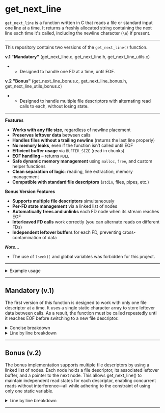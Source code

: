 # get_next_line

`get_next_line` is a function written in C that reads a file or standard input one line at a time. It returns a freshly allocated string containing the next line each time it's called, including the newline character (`\n`) if present. 

---

This repository contains two versions of the `get_next_line()` function.

**v.1 "Mandatory"** 
(get_next_line.c, get_next_line.h, get_next_line_utils.c)
- - Designed to handle one FD at a time, until EOF.

**v.2 "Bonus"** (get_next_line_bonus.c, get_next_line_bonus.h, get_next_line_utils_bonus.c)
- - Designed to handle multiple file descriptors with alternating read calls to each, without losing state.

---

**Features**

- **Works with any file size**, regardless of newline placement
- **Preserves leftover data** between calls
- **Handles files without a trailing newline** (returns the last line properly)
- **No memory leaks**, even if the function isn’t called until EOF
- **Efficient buffer usage** via `BUFFER_SIZE` (read in chunks)
- **EOF handling** – returns `NULL`
- **Safe dynamic memory management** using `malloc`, `free`, and custom helper functions
- **Clean separation of logic**: reading, line extraction, memory management
- **Compatible with standard file descriptors** (`stdin`, files, pipes, etc.)


**Bonus Version Features**

- **Supports multiple file descriptors** simultaneously
- **Per-FD state management** via a linked list of nodes
- **Automatically frees and unlinks** each FD node when its stream reaches EOF
- **Interleaved FD calls** work correctly (you can alternate reads on different FDs)
- **Independent leftover buffers** for each FD, preventing cross-contamination of data  

***Note...***

- The use of `lseek()` and global variables was forbidden for this project.

---

<details>

<summary>Example usage</summary>
<br>
Reads the file `example.txt` line by line, prints each line to the terminal, and properly frees memory after each line.

```c
int fd = open("example.txt", O_RDONLY);
char *line;

while ((line = get_next_line(fd)) != NULL)
{
    printf("%s", line);
    free(line);
}
close(fd);
```

</details>

---

## Mandatory (v.1)
The first version of this function is designed to work with only one file descriptor at a time.
It uses a single static character array to store leftover data between calls.
As a result, the function must be called repeatedly until it reaches EOF before switching to a new file descriptor.

<details>

<summary> Concise breakdown </summary>
<br>

1. **Static Initialization**

On the first call, the static leftover buffer is empty. On subsequent calls, it contains any data that was read after the last newline.

2. **Allocate Temporary Buffer**

A temporary buffer `buf` of size `BUFFER_SIZE + 1` is allocated to hold the output of the read() system call.

3. **Initialize stash**

The contents of `leftover` (if any) are duplicated into a new `stash` string, which will accumulate data for the current line.

4. **Read Until Newline or EOF**

The `read_operation()` function reads repeatedly from `fd`, appending each read chunk from `buf` to `stash`, until:

- A newline character is found in `stash`, or `read()` returns 0 (EOF) or -1 (error).

5. **Check for End of Data**

If `stash` ends up empty (no data read), the function:

- Frees `buf` and `stash`
- Returns NULL to indicate no more lines.

6. **Extract the Line**

The `extract_line()` function:

- Copies characters from `stash` up to and including the first newline into `line`

- Copies any remaining characters after the newline into `leftover`, to be used in the next call.

7. **Clean Up and Return**

- Frees `buf` and `stash`

- Returns the `line` just extracted.


</details>

<details>
<summary>Line by line breakdown</summary>

### 1. Variables
`char *buf`

- Temporary buffer to hold data read from the file descriptor during each `read()` call.
<br>

`char *stash`

- Dynamically growing string that holds all data read so far in the current `gnl` call.
- - After each `read()` call, the contents read into `buf` are appended to `stash`.
<br>

`char *line`

- Pointer to the line that will be returned. Up to and containing the newline or end of file.
<br>

`static char leftover[BUFFER_SIZE + 1];`

- Stores any remaining characters _after_ the newline in the peviously returned line.
- - Declared as `static` so it persists across multiple calls, but is local to the function.
- - Declared as a fixed-size static array to avoid dynamic memory allocation for leftover data. This ensures that if the program ends before get_next_line() is called until EOF, no memory leak occurs from leftover data.

---
### 2. Initialize
```c
buf = malloc(BUFFER_SIZE + 1);
```
Dynamically allocates memory for the temporary buffer `buf` using `malloc()`.

- This buffer is used in the subsequent `read()` calls to temporarily hold chunks of data before appending the data to `stash`.

- `BUFFER_SIZE` is a predetermined constant that determines how many bytes to read at a time. It is defined in `get_next_line.h` and set to 32 bytes. This can also be adjusted by compiling the program using the define flag `-D`. 

- - `cc main.c -D BUFFER_SIZE=9999.`

- The `+1` is to allocate space for a null termintor, so the buffer can be treated as a valid string after reading.
<br>

```c
stash = ft_strdup(leftover);
````
This duplicates the contents of the static `leftover` array and returns a dynamically allocated string. 

This is essential for preserving line continuity across multiple `read()` calls.

- On the first call, `leftover` is a zero-initialized static array _(i.e an empty string)_, so `stash` begings as an empty string _("")_.
- On subsequent `gnl` calls, `leftover` may contain leftover characters from the last read call _(everything after the last newline)_.
- `stash` becomes the starting point for accumulating the full line. Any new data `read()` from the file will be appended to it. 

---

### 3. Read and Accumulate data

```c
stash = read_operation(fd, buf, stash);
```
Calls the helper function `read_operation()` to read `BUFFER_SIZE`chunks of data from the file descriptor `fd`, into `buf` and append it to the `stash`.

After each `read()`, the `stash` is checked to see if it contains a newline `\n` character OR  if `read()` returned 0 or -1, indicating end of the file (EOF) or a read error.
- If a newline character is found, the current `stash` is returned.
- If EOF / error, the `stash` _(which may contain partial data)_ is retuned.

---

<details>

<summary> Helper function read_operation() line by line breakdown </summary>
<br>

**Function prototype**

`char	*read_operation(int fd, char *buf, char *stash)`
- `fd` The file descriptor to read from
- `buf` A temporary buffer to store data read from `fd`
- `stash` A dynamically allocated string to hold accumulated data so far


**Variables**

`int bytes_read;`
- Number of bytes read by the latest `read()` call.

`char *temp_stash*`
- Temporary pointer used to store the result of appending `buf` to `stash`, before assigning the resulyt back to `stash`. Prevents memory leaks when updating `stash`.

**Logic** 

```c
if (ft_strchr(stash, '\n'))
    return (stash);
```
Checks if the current `stash` already contains a newline character.
- If true, returns `stash` immdediately without reading more, because we already have at least one full line in `stash`.
<br>

```c
while (1)
{
```
Starts an infinite loop to read data chunks until a newline character is found OR EOF/error occurs.
<br>
<br>

```c
    bytes_read = read(fd, buf, BUFFER_SIZE);
```
Reads up to `BUFFER_SIZE` bytes fom `fd` into `buf`.

`bytes_read` will be:
- \> 0: Number of bytes read.
- == 0: End of file (EOF).
- < 0: read error.
<br>

```c
	if (bytes_read <= 0)
		buf[0] = '\0';
	else
		buf[bytes_read] = '\0';
```
- If nothing read (EOF or error), set `buf` to an empty string.
- Otherwise, null-terminate `buf` after the bytes, turning `buf` into a valid C-string.
<br>

```c
    temp_stash = ft_strjoin(stash, buf);
    free(stash);
    stash = temp_stash;
````
- `temp_stash` stores the result of `ft_strjoin`, which allocates a new block of memory and copies both `stash` and `buf`into it.
- Since `stash` points to a previously allocated string, `free()` the old `stash`to avoid memory leaks.
- Update `stash` to point to the newly allocated concatenated string.
<br>

```c
    if (ft_strchr(stash, '\n') != NULL || bytes_read <= 0)
        break ;
```
Checks if the updated `stash` now contains a newline character or if EOF / error was eached _(bytes_read <= 0)_
- If either condition is true, exit the loop because we either have a complete line or no more data.
<br>

```c
}
return (stash);
```
Finally return `stash` which **contains all accuulated data up to (and possibly including) a newline, or all data read until EOF / error.**

Exit function.

</details>

---

### 4. End of file / Error check.
```c
if (stash == NULL || *stash == '\0')
```
This block ensures we don't process empty or invalid data.

- `stash == NULL` Memory allocation failed in either `ft_strdup()` or `ft_strjoin()` OR EOF was reached before any data was read.
- `*stash == '\0'` Stash is an empty string, meaning there is nothing to return.
<br>

```c
{
	free (buf);
	free (stash);
	stash = NULL;
	return (NULL);
}
```
If true;
- Free the temporary buffer `buf` that was allocated for reading data.
- Free the dynamically allocated `stash` string.
- Then also set `stash` to NULL, since `free()` does not set `stash` to NULL. It just deallocates the memory, leaving `stash` as a dangling pointer, meaning it still contains the same memory address, which now points to freed (invalid) memory.
- Finally return (NULL). This signals to the caller that EOF was reached and there are no more lines to return OR an error occured.

---
### 5. Line extraction.
```c
line = extract_line(stash, &stash);
```
Calls the helper function `extract_line()`to:
- Extract the next full line upto and including the newline character, if present, from `stash`.
- Save any leftover characters after the newline character into `leftover` for use in the next `get_next_line()` call.

---

<details>

<summary> Helper function extract_line() line by line breakdown </summary>
<br>

**Function prototype**

`char *extract_line(char *stash, char *leftover)`

`stash`
- Contains  the accumulated data read so far, including one or more potential lines.

`leftover`
- Static buffer to store characters after the newline (to be used in the next `get_next_line()` call)

**Variables**

`char *line``
- The final line that wil be extracted and returned.

`newline_ptr`
- Pointer to the first newline character found in `stash`.

`newline_index`
- Index of the newline character within `stash`, used for duplication.

**Logic**

```c
newline_ptr = ft_strchr(stash, '\n');
```
- Searches the `stash` for the first newline character.
- If found, `newline_ptr` points to it.
- If NOT found, `newline_ptr` is NULL.
<br>


```c
if (newline_ptr)
{
    newline_index = 0;
    while (stash[newline_index] != '\n')
        newline_index++;
```
If a newline is found;
- Loop through the `stash` to find its index.
- `newline_index` now holds the position of the first newline character.
<br>

```c
    line = ft_strldup(stash, newline_index + 1);
```
- Duplicate everything fom the beginning of `stash` up to and **including the newline character**, hence the +1.
<br>

```c
    ft_strlcpy(leftover, newline_ptr + 1, BUFFER_SIZE + 1);
````
Copies eveything **after** the newline (i.e. the remaining content) into `leftover`.
- `leftover` is static, so this content will persist until the next call.
- `BUFFER_SIZE + 1` ensures space for the null temrinator. 
<br>

```c
}
else
{
    line = ft_strdup(stash);
    leftover[0] = '\0';
}
```
If NO newline is found, meaning EOF has been reached and we are returning the final line, which does not end in a newline character;
- Duplicate the entire `stash` into `line`

Then clear leftover by setting it to an empty string.
<br>
<br>

```c
return (line);
````
Finally return the extracted line.

Exit function.

</details>


---
### 6. Free and Return
```c
free (buf);
free (stash);
```
- Free the temporary buffer `buf` that was allocated for reading data.
- Free the dynamically allocated `stash` string.
<br>

```c
return (line);
```
Return the extracted line.

End of `get_next_line()`.

</details>

---

## Bonus (v.2)
The bonus implementation supports multiple file descriptors by using a linked list of nodes. Each node holds a file descriptor, its associated leftover buffer, and a pointer to the next node.
This allows get_next_line() to maintain independent read states for each descriptor, enabling concurrent reads without interference—all while adhering to the constraint of using only one static variable.

<details>

<summary>Line by line breakdown</summary>

### 1. Struct
```c
typedef struct s_fd_node
{
	int			fd;
	char                    *stash;
	struct s_fd_node	*next;
} t_fd_node;
```
Creating a linked list where each node represents an open file descriptor is essential when handling multiple file descriptors. By dynamically creating and linking nodes as needed, the progam can manage an arbitrary number of simultaneous file reads. 

Each node stores the file descriptor `fd`, a `stash` buffer that holds leftover data between reads, and a pointer `next` to the next node in the list. 

This allows the function to independantly track the reading state of reach file, so data from one descriptor doesnt interfere with another.

---
### 2. Variables
`static t_fd_node   *head;` 

- Pointer to the head of the linked list of file descriptor nodes. Since it is static, it retains its value between calls, so the list of open files and thei buffers persist as long as the program runs or until the nodes are removed. 
<br>

`t_fd_node  *current;`

- Pointer to the node coresponding to the file descriptor passed to `get_next_line()`. It either points to an existing node or a newly created one, representing the file being read. 
<br>

`char  *buf;`

- A temporary buffer allocated each time `get_next_line()`is called. Used to store data read from the file descriptor before appending it to the stash. Has the size of `BUFFER_SIZE + 1` to accommodate a null terminator. 
<br>

`char  *line;`

- Holds the line extracted from the stash, which will be returned by the function. It contains either a line ending in a newline character or the remaining data at EOF *(end of file)*

---
### 3. Find / create node.
```c
current = find_or_create_node(&head, fd);
```
This line calls a helper function to locate the linked list node corresponding to the given file descriptor. 
- If such a node already exists in the list *(meaning we have previously read from this fd)*, it returns a pointer to that node. 
- If no node is found, it creates a new node, initializes its fields (sets the `fd`, creates an empty stash, and sets `next`to NULL), and adds it to the linked list.

So after this call, `current` points to the node managing the reading state for the requested `fd`.

*Passing `&head` allows the function to modify the actual head pointer itself (such as when adding the first node to an empty list), whereas passing just head would only modify a local copy without affecting the original list.*
<br>

---
<details>

<summary>Helper function find_or_create_node() line by line breakdown.</summary>
<br>

`t_fd_node  **node;` 

- Declares a pointer to a pointer of type `t_fd_node`, allowing us to traverse the linked list while keeping track of the address of the pointer that points to the current node.
<br>

```c
node = head;
```
- Initializes `node` to point to the head pointer of the linked list.
<br>

```c
while (*node && (*node)->fd != fd)
	node = &(*node)->next;
```
- Traverses the linked list by moving `node`to the address of the `next` pointer of the current node.
- Stopping if it finds a node where `fd`matches or reaches the end of the linked list.
<br>

```c
if (!*node)
{
```
- If we reach the end of the linked list without finding the `fd`, this means no node for this `fd`exists yet, so we must create it and add it to the list. 
<br>

```c
	*node = malloc(sizeof(t_fd_node));
````
- Allocates memory for the new node using malloc().
<br>

```c
	(*node)->fd = fd;
```
- Initializes the new nodes `fd` with the requested file descriptor.
<br>

```c
	(*node)->stash = ft_strdup("");
```
- Initializes the new nodes `stash`to an empty string.
<br>

```c
	(*node)->next = NULL;
}
```
- Sets the new nodes `next` pointer to NULL, since this will be the last node for now.
<br>

```c
return (*node);
```
- Returns the pointer to the found or newly created node.
</details>
---
### 4. Reading the file.
```c
buf = malloc(BUFFER_SIZE + 1);
```
- Dynamically allocates memory for the temporary buffer `buf`. This buffer is used in the subsequent read calls to temporarily hold chunks of data before appending them to the stash.

- `BUFFER_SIZE`is a predetermined constant that determines how many bytes to read at a time. This can be adjusted by compiling the program using the define flag `-D`. `cc main.c -D BUFFER_SIZE=9999`.
- The `+1` is to allocate space for a null termintor, so the buffer can be treated as a valid string after reading.
<br>

```c
current->stash = read_operation(fd, buf, current->stash);
```
Calls a helper function to read data from the file descriptor `fd` into the temporary buffer `buf`, then appends the data to the existing stash `current->stash`.

- `read_operation()` reads `BUFFER_SIZE` chunks of data from `fd` into `buf`. 

- - It then concatenates the read data (`buf`) to the existing stash (`stash`), preseving data from previous reads.

- - After each read, it searches the contents of `stash` for a newline character. 

- - Once a newline character is found OR the end of the file is reached, the contents of `stash` are returned and assigned back to the current nodes stash.

---

<details>

<summary> Helper function read_operation() line by line breakdown.</summary>
<br>

`int	bytes_read;`
- Stores how many bytes were read from the file descriptor.

`char *temp_stash;`
- Will temporarily hold the result of concatenating the old stash and buffer. 
<br>


```c
while (1)
{
```
Begins an infinite loop which will only break if a newline character is found in `stash`or reading is done (EOF or error).
<br>
<br>


```c
	bytes_read = read(fd, buf, BUFFER_SIZE);
```
Reads upto `BUFFER_SIZE`bytes from `fd` into `buf`.
- `bytes_read` will be:
- - `> 0`: Number of bytes read.
- - `== 0`: End of file (EOF).
- - `< 0`: read error.
<br>
<br>

```c
	if (bytes_read <= 0)
		buf[0] = '\0';
	else
		buf[bytes_read] = '\0';
```
- If no data is read (EOF or error), `buf` is set to an empty string.
- If data is read, a null terminator is added so that `buf` is a valid string.
<br>
<br>


```c
    temp_stash = ft_strjoin(stash, buf);
    free(stash);
    stash = temp_stash;
```
- Concatenates the old stash with the new buffer string using `ft_strjoin()`, which retruns a dynamically allocated string. Stores the new string in `temp_stash`.
- Frees the old `stash` to avoid memory leaks.
- Updates `stash` with the newly combined string.
<br>
<br>

```c
	if (ft_strchr(stash, '\n') != NULL || bytes_read <= 0)
		break ;
}
```
Break the loop if:
- the updated `stash` contains a newline character. This means we have enough data to extract the full line.
- we hit EOF or recieve a read error (`bytes_read <= 0`). 

Otherwise loop again until the break condition is met.
<br>
<br>

```c
return (stash);
```
When the loop ends, the final `stash`is returned. 

</details>

---

### 5. Nothing to return

```c
if (current->stash == NULL || *current->stash == '\0')
{
```
Checks wheather the current nodes `stash` is:
- NULL: Meaning memory allocation failed or it was never initialized.
- An empty string, meaning no meaningful data was read from the file.

If either condition is true, there is no line to return. 
<br>
<br>

```c
	free (buf);
	ft_remove_node_fd(&head, current);
	return (NULL);
}
```
Clean up and exit.
- `free(buf)`: Frees the temporary buffer to avoid memory leaks.
- `ft_remove_node(&head, current)`: Removes this file descriptors node fom the linked list, using a helper function.
- `return (NULL)`: Returns NULL to indicate no line could be read.

---

<details>

<summary> Helper function ft_remove_node() line by line breakdown </summary>

<br>

`t_fd_node  *previous;`
- A pointer which will track the node that comes before the node that we want to remove. This is necessary since we must update its `next` pointer to skip over the `current` node.
<br>


```c
if (*head == NULL || current == NULL)
	return ;
```
NULL check to avoid unnecessary operations.
- If the list is empty or `current` is invalid, there is nothing to free.
<br>


```c
if (*head == current)
	{
````
- Checks if the node to remove is the first in the list.
<br>


```c
	*head = (*head)->next;
```
Sets the head of the list to the next node.
- In a singly linked list, the head pointer points to the first node in the list. If the node we want to remove is that first node, we need to move the head pointer to the next node, so the list no longer includes the one we’re deleting.
<br>


```c
	free(current->stash);
	free(current);
}
````
- Free the `stash` of the node, since it was dynamically allocated.
- Free the node.
<br>


```c
else
{
	previous = *head;
		while (previous && previous->next != current)
			previous = previous->next;
```
If the node we want to remove is NOT the head of the linked list, we must find the node that comes before `current`.
- First set node `previous` to the start of the linked list.
- Traverse the list to find the node that comes before the `current` node that we want to remove.
- Once `previous->next` points to `current`, we have found the node that comes before the node we wish to remove. Exit the while loop.
<br>


```c
	if (previous)
```
Confirms that we have found a valid node, specifically the node that comes before the `current` node.
<br>


```c
	{
		previous->next = current->next;
		free(current->stash);
		free(current);
	}
```
- Links `previous` to the node that comes after `current`.
- Frees the `stash` of the node we are removing.
- Frees the node we want to remove.
<br>


```c
return ;
```
- Once the correct node has been found, the list has been relinked, and the node plus its contents have been freed, we can exit the function. 

</details>

---

### 6. Something to return (extract line)

```c
line = extract_line(current->stash, &current->stash);
```
This line calls the helper function `extract_line()` to:
- Extract a complete line from the current `stash`, including the newline character if present. The extracted line is then assigned to `line`, which will be returned from `get_next_line()`.
- Update the `stash` with whatever content remains after that line.

---

<details>

<summary> Helper function extract_line() line by line breakdown. </summary>
<br>

**Function prototype**


`char *extract_line(char *stash, char **updated_stash)`
- `stash` Holds the accumulated data from the previous read operations.
- `updated_stash` is a pointer to the `stash` pointer so we can replace it with the leftover content after extracting the a line.

**Variables**

`char *line;`
- Will hold the extracted line that will be returned.

`char *newline_i_ptr;`
- Pointer to the first `\n` character (if any).


`int newline_index;`
- The index / position of the newline character in the `stash` string.
<br>

**Logic**


```c
newline_i_ptr = ft_strchr(stash, '\n');
```
Searches for the first occurance of `\n` in `stash`.
- If found, `newline_i_ptr` points to it.
- If not, `newline_i_ptr` is NULL.
<br>

```c
if (newline_i_ptr)
{
	newline_index = 0;
	while (stash[newline_index] != '\n')
		newline_index++;
```
If a newline character is found in `stash`;
- Calculate the position of the newline in `stash` and store the index number in `newline_index`.
<br>

```c
	line = ft_strldup(stash, newline_index + 1);
````
Duplicates the string **up to and including the newline character** and assigns the duplicated string to `line`.
<br>

```c
	*updated_stash = ft_strdup(newline_i_ptr + 1);
```
Copies everything **after** the newline character in `stash` into a new string.
- This becomes the updated `stash`, stored through the pointer `updated_stash`

TBC because I found a new way to handle updating stash, and I want to write the doc based on that. 

</details>

---


</details>

---
